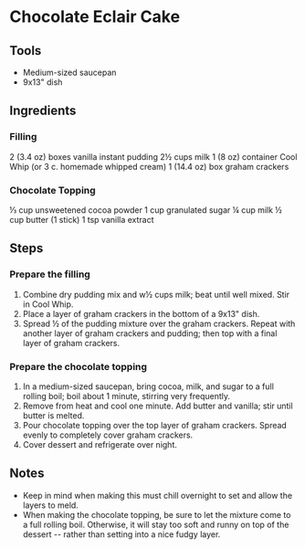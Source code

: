 # Chocolate Eclair Cake

## Tools

- Medium-sized saucepan
- 9x13" dish

## Ingredients

### Filling

2 (3.4 oz) boxes vanilla instant pudding
2½ cups milk
1 (8 oz) container Cool Whip (or 3 c. homemade whipped cream)
1 (14.4 oz) box graham crackers

### Chocolate Topping

⅓ cup unsweetened cocoa powder
1 cup granulated sugar
¼ cup milk
½ cup butter (1 stick)
1 tsp vanilla extract

## Steps

### Prepare the filling

1. Combine dry pudding mix and w½ cups milk; beat until well mixed. Stir in Cool Whip.
2. Place a layer of graham crackers in the bottom of a 9x13" dish.
3. Spread ½ of the pudding mixture over the graham crackers. Repeat with another layer of graham crackers and pudding; then top with a final layer of graham crackers.

### Prepare the chocolate topping

1. In a medium-sized saucepan, bring cocoa, milk, and sugar to a full rolling boil; boil about 1 minute, stirring very frequently.
2. Remove from heat and cool one minute. Add butter and vanilla; stir until butter is melted.
3. Pour chocolate topping over the top layer of graham crackers. Spread evenly to completely cover graham crackers.
4. Cover dessert and refrigerate over night.

## Notes

- Keep in mind when making this must chill overnight to set and allow the layers to meld.
- When making the chocolate topping, be sure to let the mixture come to a full rolling boil. Otherwise, it will stay too soft and runny on top of the dessert -- rather than setting into a nice fudgy layer.